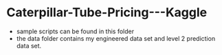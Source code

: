# Caterpillar-Tube-Pricing---Kaggle

* sample scripts can be found in this folder
* the data folder contains my engineered data set and level 2 prediction data set.
